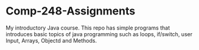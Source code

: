 # Comp-248-Assignments
My introductory Java course. This repo has simple programs that introduces basic topics of java programming such as loops, if/switch, user Input, Arrays, Objectd and Methods.
